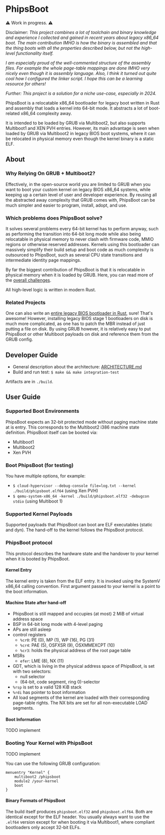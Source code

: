 # PhipsBoot

⚠️ Work in progress. ⚠️

Disclaimer: _This project combines a lot of toolchain and binary knowledge and
experience I collected and gained in recent years about legacy x86_64 boot. The
main contribution IMHO is how the binary is assembled and that the thing boots
with all the properties described below, but not the high-level functionality
itself._

_I am especially proud of the well-commented structure of the assembly files.
For example the whole page-table mappings are done IMHO very nicely even though
it is assembly language. Also, I think it turned out quite cool how I configured
the linker script. I hope this can be a learning resource for others!_

_Further: This project is a solution for a niche use-case, especially in 2024._

PhipsBoot is a relocatable x86_64 bootloader for legacy boot written in Rust
and assembly that loads a kernel into 64-bit mode. It abstracts a lot of
boot-related x86_64 complexity away.

It is intended to be loaded by GRUB via Multiboot2, but also supports Multiboot1
and XEN PVH entries. However, its main advantage is seen when loaded by GRUB via
Multiboot2 in legacy BIOS boot systems, where it can be relocated in physical
memory even though the kernel binary is a static ELF.

## About

### Why Relying On GRUB + Multiboot2?

Effectively, in the open-source world you are limited to GRUB when you want to
boot your custom kernel on legacy BIOS x86_64 systems, while keeping up a
certain level of user and developer experience. By reusing all the abstracted
away complexity that GRUB comes with, PhipsBoot can be much simpler and easier
to program, install, adopt, and use.

### Which problems does PhipsBoot solve?

It solves several problems every 64-bit kernel has to perform anyway, such as
performing the transition into 64-bit long mode while also being relocatable in
physical memory to never clash with firmware code, MMIO regions or otherwise
reserved addresses. Kernels using this bootloader can massively simplify their
build setup and boot code as much complexity is outsourced to PhipsBoot, such as
several CPU state transitions and intermediate identity page mappings.

By far the biggest contribution of PhipsBoot is that it is relocatable in
physical memory when it is loaded by GRUB. Here, you can read more of the
[overall challenges](https://phip1611.de/blog/x86-kernel-development-relocatable-binaries/).

All high-level logic is written in modern Rust.

### Related Projects

One can also write
an [entire legacy BIOS bootloader in Rust](https://github.com/rust-osdev/bootloader),
sure! That's awesome! However, installing legacy BIOS stage 1 bootloaders on
disk is much more complicated, as one has to patch the MBR instead of just
putting a file on disk. By using GRUB however, it is relatively easy to put
PhipsBoot or other Multiboot payloads on disk and reference them from the GRUB
config.

## Developer Guide

- General description about the architecture: [ARCHITECTURE.md](phipsboot/ARCHITECTURE.md)
- Build and run test: `$ make && make integration-test`

Artifacts are in `./build`.

## User Guide

### Supported Boot Environments

PhipsBoot expects an 32-bit protected mode without paging machine state at is
entry. This corresponds to the Multiboot2 i386 machine state definition.
PhipsBoot itself can be booted via:
- Multiboot1
- Multiboot2
- Xen PVH

### Boot PhipsBoot (for testing)

You have multiple options, for example:

- `$ cloud-hypervisor --debug-console file=log.txt --kernel ./build/phipsboot.elf64` (using Xen PVH)
- `$ qemu-system-x86_64 -kernel ./build/phipsboot.elf32 -debugcon stdio` (using Multiboot 1)

### Supported Kernel Payloads

Supported payloads that PhipsBoot can boot are ELF executables (static and dyn).
The hand-off to the kernel follows the PhipsBoot protocol.

### PhipsBoot protocol

This protocol describes the hardware state and the handover to your kernel when
it is booted by PhipsBoot.

#### Kernel Entry

The kernel entry is taken from the ELF entry. It is invoked using the SystemV
x86_64 calling convention. First argument passed to your kernel is a point to
the boot information.

#### Machine State after hand-off

- PhipsBoot is still mapped and occupies (at most) 2 MiB of virtual address
  space
- BSP in 64-bit long mode with 4-level paging
- APs are still asleep
- control registers
    - `%cr0`: PE (0), MP (1), WP (16), PG (31)
    - `%cr4`: PAE (5), OSFXSR (9), OSXMMEXCPT (10)
    - `%cr3`: holds the physical address of the root page table
- MSRs
    - `efer`: LME (8), NX (11)
- GDT, which is living in the physical address space of PhipsBoot, is set with
  two selectors:
    - null selector
    - (64-bit, code segment, ring 0)-selector
- `%rsp` is set to a valid 128 KiB stack
- `%rdi` has pointer to boot information
- All load segments of the kernel are loaded with their corresponding page-table
  rights. The NX bits are set for all non-executable LOAD segments.

#### Boot Information

TODO implement

### Booting Your Kernel with PhipsBoot

TODO implement

You can use the following GRUB configuration:

```
menuentry "Kernel" {
    multiboot2 /phipsboot
    module2 /your-kernel
    boot
}
```

#### Binary Formats of PhipsBoot

The build itself produces `phipsboot.elf32` and `phipsboot.elf64`. Both are
identical except for the ELF header. You usually always want to use the `.elf64`
version except for when booting it via Multiboot1, where compliant bootloaders
only accept 32-bit ELFs.

<!--
TODO
Furthermore, the build also produces a `.iso` variant that is bootable on
legacy BIOS systems. The `.iso` variant uses a GRUB standalone image that
chainloads PhipsBoot via Multiboot 2. GRUB2 will physically relocate PhipsBoot.
The `.iso` variant is used for testing and for you as inspiration for on how
you can package PhipsBoot along with your kernel.
-->
